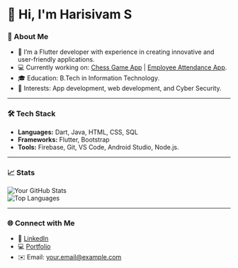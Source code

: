 # 👋 Hi, I'm Harisivam S

### 🚀 About Me  
- 🌱 I’m a Flutter developer with experience in creating innovative and user-friendly applications.  
- 💻 Currently working on: [Chess Game App](#) | [Employee Attendance App](#).  
- 🎓 Education: B.Tech in Information Technology.  
- 🌟 Interests: App development, web development, and Cyber Security.  

---

### 🛠️ Tech Stack  
- **Languages:** Dart, Java, HTML, CSS, SQL  
- **Frameworks:** Flutter, Bootstrap  
- **Tools:** Firebase, Git, VS Code, Android Studio, Node.js.

---

### 📈 Stats  
![Your GitHub Stats](https://github-readme-stats.vercel.app/api?username=harisivams&show_icons=true&theme=radical)  
![Top Languages](https://github-readme-stats.vercel.app/api/top-langs/?username=harisivams&layout=compact&theme=radical)  

---

### 🌐 Connect with Me  
- 💼 [LinkedIn](https://www.linkedin.com/in/harisivams/)  
- 💻 [Portfolio](https://YourPortfolio.com)  
- ✉️ Email: your.email@example.com  

